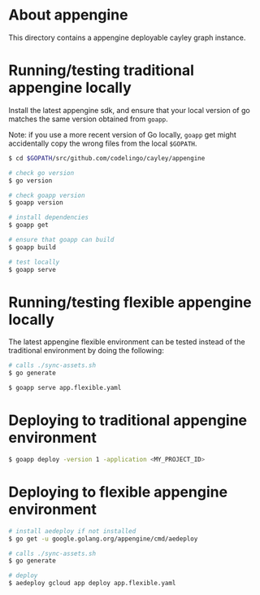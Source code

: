 # About appengine

This directory contains a appengine deployable cayley graph instance.

# Running/testing traditional appengine locally

Install the latest appengine sdk, and ensure that your local version of go
matches the same version obtained from `goapp`.

Note: if you use a more recent version of Go locally, `goapp` get might
accidentally copy the wrong files from the local `$GOPATH`.

```sh
$ cd $GOPATH/src/github.com/codelingo/cayley/appengine

# check go version
$ go version

# check goapp version
$ goapp version

# install dependencies
$ goapp get

# ensure that goapp can build
$ goapp build

# test locally
$ goapp serve
```

# Running/testing flexible appengine locally

The latest appengine flexible environment can be tested instead of the
traditional environment by doing the following:

```sh
# calls ./sync-assets.sh
$ go generate

$ goapp serve app.flexible.yaml
```

# Deploying to traditional appengine environment
```sh
$ goapp deploy -version 1 -application <MY_PROJECT_ID>
```

# Deploying to flexible appengine environment
```sh
# install aedeploy if not installed
$ go get -u google.golang.org/appengine/cmd/aedeploy

# calls ./sync-assets.sh
$ go generate

# deploy
$ aedeploy gcloud app deploy app.flexible.yaml
```

